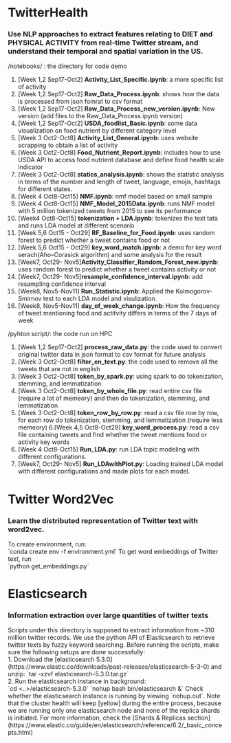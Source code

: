 #  TwitterHealth
<h3>Use NLP approaches to extract features relating to DIET and PHYSICAL ACTIVITY from real-time Twitter stream, and understand their temporal and spatial variation in the US. </h3>


/notebooks/ : the directory for code demo
1. [Week 1,2 Sep17-Oct2] __Activity_List_Specific.ipynb__: a more specific list of activity
2. [Week 1,2 Sep17-Oct2] __Raw_Data_Process.ipynb__: shows how the data is processed from json fomrat to csv format
3. [Week 1,2 Sep17-Oct2] __Raw_Data_Process_new_version.ipynb__: New version (add files to the Raw_Data_Process.ipynb version)
4. [Week 1,2 Sep17-Oct2] __USDA_foodlist_Basic.ipynb__: some data visualization on food nutrient by different category level
5. [Week 3 Oct2-Oct8] __Activity_List_General.ipynb__: uses website scrapping to obtain a list of activity
6. [Week 3 Oct2-Oct8] __Food_Nutrient_Report.ipynb__: includes how to use USDA API to access food nutrient database and define food health scale indicator
7. [Week 3 Oct2-Oct8] __statics_analysis.ipynb__: shows the statistic analysis in terms of the number and length of tweet, language, emojis, hashtags for different states.
8. [Week 4 Oct8-Oct15] __NMF.ipynb__: nmf model based on small sample
9. [Week 4 Oct8-Oct15] __NMF_Model_2015Data.ipynb__: runs NMF model with 5 million tokenized tweets from 2015 to see its performance 
10. [Week4 Oct8-Oct15] __tokenization + LDA.ipynb__: tokenizes the text tata and runs LDA model at different scenario
11. [Week 5,6 Oct15 - Oct29] __RF_Baseline_for_Food.ipynb__: uses random forest to predict whether a tweet contains food or not
12. [Week 5,6 Oct15 - Oct29] __key_word_match.ipynb__: a demo for key word serach(Aho–Corasick algorithm) and some analysis for the result
13. [Week7, Oct29- Nov5]__Activity_Classifier_Random_Forest_new.ipynb__: uses random forest to predict whether a tweet contains activity or not
14. [Week7, Oct29- Nov5]__resample_confidence_interval.ipynb__: add resampling confidence interval
15. [Week8, Nov5-Nov11] __Run_Statistic.ipynb__: Applied the Kolmogorov-Smirnov test to each LDA model and visulization.
16. [Week8, Nov5-Nov11] __day_of_week_change.ipynb__: How the frequency of tweet mentioning food and actitvity differs in terms of the 7 days of week


/pyhton script/: the code run on HPC
1. [Week 1,2 Sep17-Oct2] __process_raw_data.py__: the code used to convert original twitter data in json format to csv format for future analysis
2. [Week 3 Oct2-Oct8] __filter_en_text.py__: the code used to remove all the tweets that are not in english
3. [Week 3 Oct2-Oct8] __token_by_spark.py__: using spark to do tokenization, stemming, and lemmatization
4. [Week 3 Oct2-Oct8] __token_by_whole_file.py__: read entire csv file (require a lot of memeory) and then do tokenization, stemming, and lemmatization
5. [Week 3 Oct2-Oct8] __token_row_by_row.py__: read a csv file row by row, for each row do tokenization, stemming, and lemmatization (require less memeory)
6.[Week 4,5 Oct8-Oct29] __key_word_process.py__: read a csv file containing tweets and find whether the tweet mentions food or activity key words
7. [Week 4 Oct8-Oct15] __Run_LDA.py__: run LDA topic modeling with different configurations.
8. [Week7, Oct29- Nov5] __Run_LDAwithPlot.py__: Loading trained LDA model with different configurations and made plots for each model.

#  Twitter Word2Vec
<h3>Learn the distributed representation of Twitter text with word2vec. </h3>
To create environment, run: <br>
`conda create env -f environment.yml`
To get word embeddings of Twitter text, run <br>
`python get_embeddings.py`

# Elasticsearch
<h3>Information extraction over large quantities of twitter texts</h3>
Scripts under this directory is supposed to extract information from ~310 million twitter records. We use the python API of Elasticsearch to retrieve twitter texts by fuzzy keyword searching. Before running the scripts, make sure the following setups are done successfully: <br>
1. Download the [elasticsearch 5.3.0](https://www.elastic.co/downloads/past-releases/elasticsearch-5-3-0) and unzip:
`tar -xzvf elasticsearch-5.3.0.tar.gz` <br>
2. Run the elasticsearch instance in background: <br>
`cd <..>/elasticsearch-5.3.0`
`nohup bash bin/elasticsearch &`
Check whether the elasticsearch instance is running by viewing `nohup.out`. Note that the cluster health will keep [yellow] during the entire process, because we are running only one elasticsearch node and none of the replica shards is initiated. For more information, check the [Shards & Replicas section] (https://www.elastic.co/guide/en/elasticsearch/reference/6.2/_basic_concepts.html)





